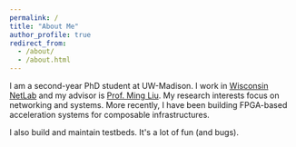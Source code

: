 ```yaml
---
permalink: /
title: "About Me"
author_profile: true
redirect_from: 
  - /about/
  - /about.html
---
```


I am a second-year PhD student at UW-Madison. I work in [Wisconsin NetLab](https://madnets.cs.wisc.edu/) and my advisor is [Prof. Ming Liu](https://pages.cs.wisc.edu/~mgliu/). My research interests focus on networking and systems. More recently, I have been building FPGA-based acceleration systems for composable infrastructures.

I also build and maintain testbeds. It's a lot of fun (and bugs).
